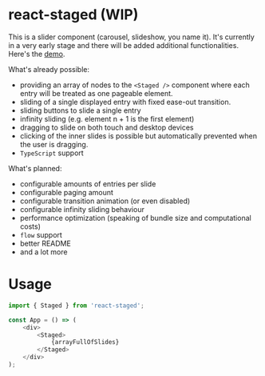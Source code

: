 # react-staged (WIP)

This is a slider component (carousel, slideshow, you name it).
It's currently in a very early stage and there will be added
additional functionalities. Here's the [demo](https://fdc-viktor-luft.github.io/react-staged/).

What's already possible:
- providing an array of nodes to the `<Staged />` component where
  each entry will be treated as one pageable element.
- sliding of a single displayed entry with fixed ease-out transition.
- sliding buttons to slide a single entry
- infinity sliding (e.g. element n + 1 is the first element)
- dragging to slide on both touch and desktop devices
- clicking of the inner slides is possible but automatically 
  prevented when the user is dragging.
- `TypeScript` support

What's planned:
- configurable amounts of entries per slide
- configurable paging amount
- configurable transition animation (or even disabled)
- configurable infinity sliding behaviour
- performance optimization (speaking of bundle size and computational costs)
- `flow` support
- better README
- and a lot more

# Usage
```js
import { Staged } from 'react-staged';

const App = () => (
    <div>
        <Staged>
            {arrayFullOfSlides}
        </Staged>
    </div>
);
```
